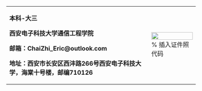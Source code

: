 <table border="0">
  <tr>
    <td width="75%">
      <h1柴智</h1>
      <p><b>本科-大三</b></p>
      <p><b>西安电子科技大学通信工程学院</b></p>
      <p><b>邮箱：ChaiZhi_Eric@outlook.com</b></p>
      <p><b>地址：西安市长安区西沣路266号西安电子科技大学，海棠十号楼，邮编710126</b></p>
    </td>
    <td width="25%">
      <img src="/zhengjianzhao.jpg" width="100%">      % 插入证件照代码
    </td>
  </tr>
</table>
